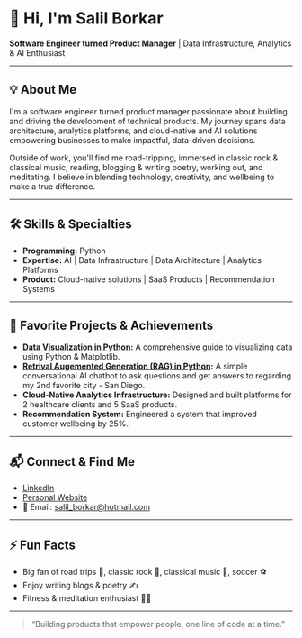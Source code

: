 # 👋 Hi, I'm Salil Borkar

**Software Engineer turned Product Manager** | Data Infrastructure, Analytics & AI Enthusiast

---

## 💡 About Me

I'm a software engineer turned product manager passionate about building and driving the development of technical products. My journey spans data architecture, analytics platforms, and cloud-native and AI solutions empowering businesses to make impactful, data-driven decisions.

Outside of work, you'll find me road-tripping, immersed in classic rock & classical music, reading, blogging & writing poetry, working out, and meditating. I believe in blending technology, creativity, and wellbeing to make a true difference.

---

## 🛠️ Skills & Specialties

- **Programming:** Python
- **Expertise:** AI | Data Infrastructure | Data Architecture | Analytics Platforms
- **Product:** Cloud-native solutions | SaaS Products | Recommendation Systems

---

## 🚀 Favorite Projects & Achievements

- **[Data Visualization in Python](https://github.com/salilborkar/Data-Visualization-in-Python):** A comprehensive guide to visualizing data using Python & Matplotlib.
- **[Retrival Augemented Generation (RAG) in Python](https://github.com/salilborkar/simple-RAG-about-san-diego):** A simple conversational AI chatbot to ask questions and get answers to regarding my 2nd favorite city - San Diego.
- **Cloud-Native Analytics Infrastructure:** Designed and built platforms for 2 healthcare clients and 5 SaaS products.
- **Recommendation System:** Engineered a system that improved customer wellbeing by 25%.

---

## 📬 Connect & Find Me

- [LinkedIn](https://linkedin.com/in/salilborkar)
- [Personal Website](https://salilborkar.github.io)
- 📧 Email: salil_borkar@hotmail.com

---

## ⚡ Fun Facts

- Big fan of road trips 🚗, classic rock 🎸, classical music 🎼, soccer ⚽️
- Enjoy writing blogs & poetry ✍️
- Fitness & meditation enthusiast 🧘‍♂️

---

> “Building products that empower people, one line of code at a time.”
